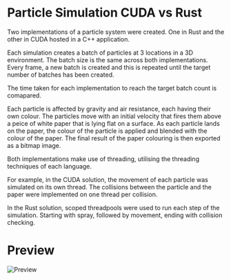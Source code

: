 # Particle Simulation CUDA vs Rust

Two implementations of a particle system were created. One in Rust and the other in CUDA hosted in a C++ application.

Each simulation creates a batch of particles at 3 locations in a 3D environment. The batch size is the same across both implementations. Every frame, a new batch is created and this is repeated until the target number of batches has been created.

The time taken for each implementation to reach the target batch count is comapared.

Each particle is affected by gravity and air resistance, each having their own colour. The particles move with an initial velocity that fires them above a peice of white paper that is lying flat on a surface. As each particle lands on the paper, the colour of the particle is applied and blended with the colour of the paper. The final result of the paper colouring is then exported as a bitmap image.

Both implementations make use of threading, utilising the threading techniques of each language.

For example, in the CUDA solution, the movement of each particle was simulated on its own thread. The collisions between the particle and the paper were implemented on one thread per collision.

In the Rust solution, scoped threadpools were used to run each step of the simulation. Starting with spray, followed by movement, ending with collision checking.

# Preview

![Preview](https://media.giphy.com/media/v1.Y2lkPTc5MGI3NjExMGp2ZG5jNndsM3Z4bWlrMjZ5M3ZjMm91czN0b2Y1anA2emtuYmpzYSZlcD12MV9pbnRlcm5hbF9naWZfYnlfaWQmY3Q9Zw/6VtG8QLi5vPw9yyVjL/giphy.gif)
